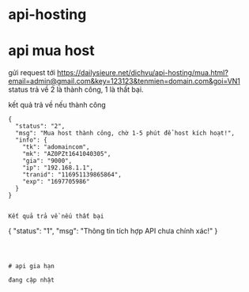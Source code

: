 # api-hosting

# api mua host
gửi request tới https://dailysieure.net/dichvu/api-hosting/mua.html?email=admin@gmail.com&key=123123&tenmien=domain.com&goi=VN1
 status trả về 2 là thành công, 1 là thất bại.

kết quả trả về nếu thành công  
```
{
  "status": "2",
  "msg": "Mua host thành công, chờ 1-5 phút để host kích hoạt!",
  "info": {
    "tk": "adomaincom",
    "mk": "AZ0PZt1641040305",
    "gia": "9000",
    "ip": "192.168.1.1",
    "tranid": "116951139865864",
    "exp": "1697705986"
  }
}


Kết quả trả về nếu thất bại 
```
{
  "status": "1",
  "msg": "Thông tin tích hợp API chưa chính xác!"
}
 ```



# api gia hạn

đang cập nhật
